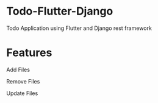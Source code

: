 # Todo-Flutter-Django
Todo Application using Flutter and Django rest framework


# Features

Add Files

Remove Files

Update Files
